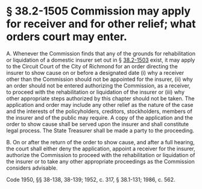 # § 38.2-1505 Commission may apply for receiver and for other relief; what orders court may enter.

<p>A. Whenever the Commission finds that any of the grounds for rehabilitation or liquidation of a domestic insurer set out in § <a href='http://law.lis.virginia.gov/vacode/38.2-1503/'>38.2-1503</a> exist, it may apply to the Circuit Court of the City of Richmond for an order directing the insurer to show cause on or before a designated date (i) why a receiver other than the Commission should not be appointed for the insurer, (ii) why an order should not be entered authorizing the Commission, as a receiver, to proceed with the rehabilitation or liquidation of the insurer or (iii) why other appropriate steps authorized by this chapter should not be taken. The application and order may include any other relief as the nature of the case and the interests of the policyholders, creditors, stockholders, members of the insurer and of the public may require. A copy of the application and the order to show cause shall be served upon the insurer and shall constitute legal process. The State Treasurer shall be made a party to the proceeding.</p><p>B. On or after the return of the order to show cause, and after a full hearing, the court shall either deny the application, appoint a receiver for the insurer, authorize the Commission to proceed with the rehabilitation or liquidation of the insurer or to take any other appropriate proceedings as the Commission considers advisable.</p><p>Code 1950, §§ 38-138, 38-139; 1952, c. 317, § 38.1-131; 1986, c. 562.</p>